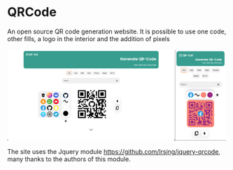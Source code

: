 # QRCode
An open source QR code generation website. It is possible to use one code, other fills, a logo in the interior and the addition of pixels<br><br>
<img src='images/1.png' style="width:76%;"><img src='images/2.png' style="width:23.2%;">

The site uses the Jquery module https://github.com/lrsjng/jquery-qrcode, many thanks to the authors of this module.